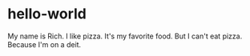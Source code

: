 # hello-world

My name is Rich.
I like pizza.  It's my favorite food.
But I can't eat pizza.
Because I'm on a deit.

